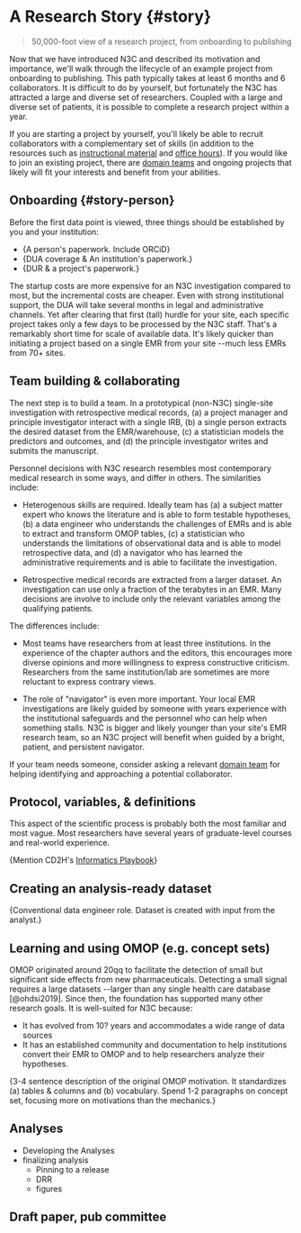 A Research Story {#story}
=========================

> 50,000-foot view of a research project, from onboarding to publishing

Now that we have introduced N3C and described its motivation and importance, we'll walk through the lifecycle of an example project from onboarding to publishing.  This path typically takes at least 6 months and 6 collaborators.  It is difficult to do by yourself, but fortunately the N3C has attracted a large and diverse set of researchers.  Coupled with a large and diverse set of patients, it is possible to complete a research project within a year.

If you are starting a project by yourself, you'll likely be able to recruit collaborators with a complementary set of skills (in addition to the resources such as [instructional material]() and [office hours](https://covid.cd2h.org/support)).  If you would like to join an existing project, there are [domain teams](https://covid.cd2h.org/domain-teams) and ongoing projects that likely will fit your interests and benefit from your abilities.

Onboarding {#story-person}
----------------------------------------------

Before the first data point is viewed, three things should be established by you and your institution:

* {A person's paperwork.  Include ORCiD}
* {DUA coverage & An institution's paperwork.}
* {DUR & a project's paperwork.}

The startup costs are more expensive for an N3C investigation compared to most, but the incremental costs are cheaper.  Even with strong institutional support, the DUA will take several months in legal and administrative channels.  Yet after clearing that first (tall) hurdle for your site, each specific project takes only a few days to be processed by the N3C staff.  That's a remarkably short time for scale of available data.  It's likely quicker than initiating a project based on a single EMR from your site --much less EMRs from 70+ sites.

Team building & collaborating
----------------------------------------------

The next step is to build a team.  In a prototypical (non-N3C) single-site investigation with retrospective medical records, (a) a project manager and principle investigator interact with a single IRB, (b) a single person extracts the desired dataset from the EMR/warehouse, (c) a statistician models the predictors and outcomes, and (d) the principle investigator writes and submits the manuscript.

Personnel decisions with N3C research resembles most contemporary medical research in some ways, and differ in others.  The similarities include:

* Heterogenous skills are required.  Ideally team has (a) a subject matter expert who knows the literature and is able to form testable hypotheses, (b) a data engineer who understands the challenges of EMRs and is able to extract and transform OMOP tables, (c) a statistician who understands the limitations of observational data and is able to model retrospective data, and (d) a navigator who has learned the administrative requirements and is able to facilitate the investigation.

* Retrospective medical records are extracted from a larger dataset.  An investigation can use only a fraction of the terabytes in an EMR.  Many decisions are involve to include only the relevant variables among the qualifying patients.

The differences include:

* Most teams have researchers from at least three institutions.  In the experience of the chapter authors and the editors, this encourages more diverse opinions and more willingness to express constructive criticism.  Researchers from the same institution/lab are sometimes are more reluctant to express contrary views.

* The role of "navigator" is even more important.  Your local EMR investigations are likely guided by someone with years experience with the institutional safeguards and the personnel who can help when something stalls.  N3C is bigger and likely younger than your site's EMR research team, so an N3C project will benefit when guided by a bright, patient, and persistent navigator.

If your team needs someone, consider asking a relevant [domain team](https://covid.cd2h.org/domain-teams) for helping identifying and approaching a potential collaborator.

Protocol, variables, & definitions
----------------------------------------------

This aspect of the scientific process is probably both the most familiar and most vague.  Most researchers have several years of graduate-level courses and real-world experience.

{Mention CD2H's [Informatics Playbook](https://playbook.cd2h.org/en/latest/index.html)}

Creating an analysis-ready dataset
----------------------------------------------

{Conventional data engineer role.  Dataset is created with input from the analyst.}

Learning and using OMOP (e.g. concept sets)
----------------------------------------------

OMOP originated around 20qq to facilitate the detection of small but significant side effects from new pharmaceuticals.  Detecting a small signal requires a large datasets --larger than any single health care database [@ohdsi2019].  Since then, the foundation has supported many other research goals.  It is well-suited for N3C because:

* It has evolved from 10? years and accommodates a wide range of data sources
* It has an established community and documentation to help institutions convert their EMR to OMOP and to help researchers analyze their hypotheses.

{3-4 sentence description of the original OMOP motivation.  It standardizes (a) tables & columns and (b) vocabulary.  Spend 1-2 paragraphs on concept set, focusing more on motivations than the mechanics.}

Analyses
----------------------------------------------

* Developing the Analyses
* finalizing analysis
  * Pinning to a release
  * DRR
  * figures

Draft paper, pub committee
----------------------------------------------
